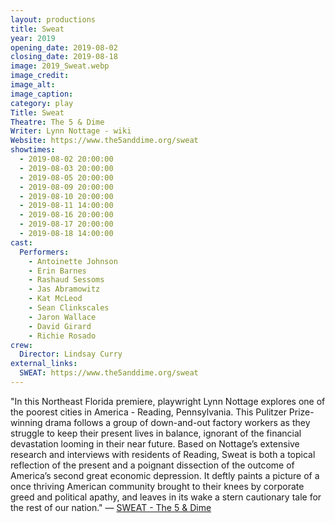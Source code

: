```yaml
---
layout: productions
title: Sweat
year: 2019
opening_date: 2019-08-02
closing_date: 2019-08-18
image: 2019_Sweat.webp
image_credit: 
image_alt:
image_caption:
category: play
Title: Sweat
Theatre: The 5 & Dime
Writer: Lynn Nottage - wiki
Website: https://www.the5anddime.org/sweat
showtimes: 
  - 2019-08-02 20:00:00
  - 2019-08-03 20:00:00
  - 2019-08-05 20:00:00
  - 2019-08-09 20:00:00
  - 2019-08-10 20:00:00
  - 2019-08-11 14:00:00
  - 2019-08-16 20:00:00
  - 2019-08-17 20:00:00
  - 2019-08-18 14:00:00
cast:
  Performers: 
    - Antoinette Johnson
    - Erin Barnes
    - Rashaud Sessoms
    - Jas Abramowitz
    - Kat McLeod
    - Sean Clinkscales
    - Jaron Wallace
    - David Girard
    - Richie Rosado
crew:
  Director: Lindsay Curry
external_links:
  SWEAT: https://www.the5anddime.org/sweat
---
```

"In this Northeast Florida premiere, playwright Lynn Nottage explores one of the poorest cities in America - Reading, Pennsylvania. This Pulitzer Prize-winning drama follows a group of down-and-out factory workers as they struggle to keep their present lives in balance, ignorant of the financial devastation looming in their near future. Based on Nottage’s extensive research and interviews with residents of Reading, Sweat is both a topical reflection of the present and a poignant dissection of the outcome of America’s second great economic depression. It deftly paints a picture of a once thriving American community brought to their knees by corporate greed and political apathy, and leaves in its wake a stern cautionary tale for the rest of our nation." — [SWEAT - The 5 & Dime](https://www.the5anddime.org/sweat)
